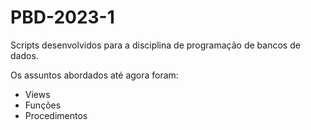 # PBD-2023-1
Scripts desenvolvidos para a disciplina de programação de bancos de dados.

Os assuntos abordados até agora foram:
- Views
- Funções
- Procedimentos
